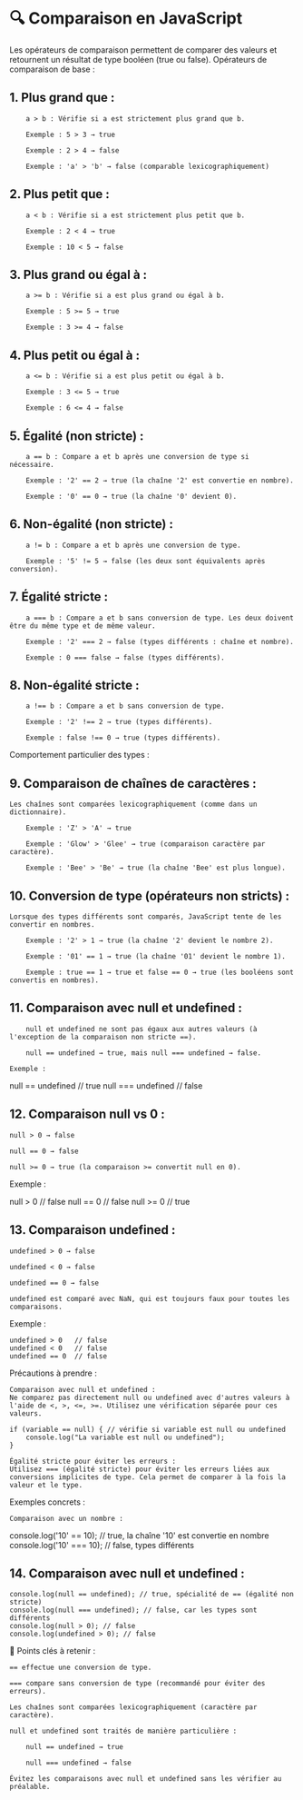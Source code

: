 # 🔍 Comparaison en JavaScript

Les opérateurs de comparaison permettent de comparer des valeurs et retournent un résultat de type booléen (true ou false).
Opérateurs de comparaison de base :

## 1. Plus grand que :

        a > b : Vérifie si a est strictement plus grand que b.

        Exemple : 5 > 3 → true

        Exemple : 2 > 4 → false

        Exemple : 'a' > 'b' → false (comparable lexicographiquement)

## 2. Plus petit que :

        a < b : Vérifie si a est strictement plus petit que b.

        Exemple : 2 < 4 → true

        Exemple : 10 < 5 → false

## 3. Plus grand ou égal à :

        a >= b : Vérifie si a est plus grand ou égal à b.

        Exemple : 5 >= 5 → true

        Exemple : 3 >= 4 → false

## 4. Plus petit ou égal à :

        a <= b : Vérifie si a est plus petit ou égal à b.

        Exemple : 3 <= 5 → true

        Exemple : 6 <= 4 → false

## 5. Égalité (non stricte) :

        a == b : Compare a et b après une conversion de type si nécessaire.

        Exemple : '2' == 2 → true (la chaîne '2' est convertie en nombre).

        Exemple : '0' == 0 → true (la chaîne '0' devient 0).

## 6. Non-égalité (non stricte) :

        a != b : Compare a et b après une conversion de type.

        Exemple : '5' != 5 → false (les deux sont équivalents après conversion).

## 7. Égalité stricte :

        a === b : Compare a et b sans conversion de type. Les deux doivent être du même type et de même valeur.

        Exemple : '2' === 2 → false (types différents : chaîne et nombre).

        Exemple : 0 === false → false (types différents).

## 8. Non-égalité stricte :

        a !== b : Compare a et b sans conversion de type.

        Exemple : '2' !== 2 → true (types différents).

        Exemple : false !== 0 → true (types différents).

Comportement particulier des types :

## 9. Comparaison de chaînes de caractères :

    Les chaînes sont comparées lexicographiquement (comme dans un dictionnaire).

        Exemple : 'Z' > 'A' → true

        Exemple : 'Glow' > 'Glee' → true (comparaison caractère par caractère).

        Exemple : 'Bee' > 'Be' → true (la chaîne 'Bee' est plus longue).

## 10. Conversion de type (opérateurs non stricts) :

    Lorsque des types différents sont comparés, JavaScript tente de les convertir en nombres.

        Exemple : '2' > 1 → true (la chaîne '2' devient le nombre 2).

        Exemple : '01' == 1 → true (la chaîne '01' devient le nombre 1).

        Exemple : true == 1 → true et false == 0 → true (les booléens sont convertis en nombres).

## 11. Comparaison avec null et undefined :

        null et undefined ne sont pas égaux aux autres valeurs (à l'exception de la comparaison non stricte ==).

        null == undefined → true, mais null === undefined → false.

    Exemple :

null == undefined  // true
null === undefined // false

## 12. Comparaison null vs 0 :

    null > 0 → false

    null == 0 → false

    null >= 0 → true (la comparaison >= convertit null en 0).

Exemple :

null > 0     // false
null == 0    // false
null >= 0    // true

## 13. Comparaison undefined :

    undefined > 0 → false

    undefined < 0 → false

    undefined == 0 → false

    undefined est comparé avec NaN, qui est toujours faux pour toutes les comparaisons.

Exemple :

    undefined > 0   // false
    undefined < 0   // false
    undefined == 0  // false

Précautions à prendre :

    Comparaison avec null et undefined :
    Ne comparez pas directement null ou undefined avec d'autres valeurs à l'aide de <, >, <=, >=. Utilisez une vérification séparée pour ces valeurs.

    if (variable == null) { // vérifie si variable est null ou undefined
        console.log("La variable est null ou undefined");
    }

    Égalité stricte pour éviter les erreurs :
    Utilisez === (égalité stricte) pour éviter les erreurs liées aux conversions implicites de type. Cela permet de comparer à la fois la valeur et le type.

Exemples concrets :

    Comparaison avec un nombre :

console.log('10' == 10); // true, la chaîne '10' est convertie en nombre
console.log('10' === 10); // false, types différents

## 14. Comparaison avec null et undefined :

    console.log(null == undefined); // true, spécialité de == (égalité non stricte)
    console.log(null === undefined); // false, car les types sont différents
    console.log(null > 0); // false
    console.log(undefined > 0); // false

🔑 Points clés à retenir :

    == effectue une conversion de type.

    === compare sans conversion de type (recommandé pour éviter des erreurs).

    Les chaînes sont comparées lexicographiquement (caractère par caractère).

    null et undefined sont traités de manière particulière :

        null == undefined → true

        null === undefined → false

    Évitez les comparaisons avec null et undefined sans les vérifier au préalable.
